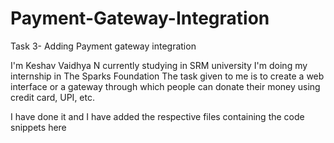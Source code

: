 # Payment-Gateway-Integration
Task 3- Adding Payment gateway integration

I'm Keshav Vaidhya N currently studying in SRM university
I'm doing my internship in The Sparks Foundation
The task given to me is to create a web interface or a gateway through which people can donate their money using credit card, UPI, etc.

I have done it and I have added the respective files containing the code snippets here
